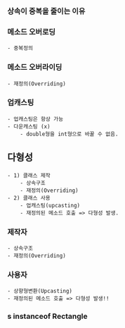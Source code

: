 ### 상속이 중복을 줄이는 이유

### 메소드 오버로딩 
    - 중복정의

### 메소드 오버라이딩
    - 재정의(Overriding)

### 업캐스팅
    - 업캐스팅은 항상 가능
    - 다운캐스팅 (x)
        - double형을 int형으로 바꿀 수 없음.

## 다형성
    - 1) 클래스 제작 
        - 상속구조
        - 재정의(Overriding)
    - 2) 클래스 사용
        - 업캐스팅(upcasting)
        - 재정의된 메소드 호출 => 다형성 발생.

### 제작자
    - 상속구조
    - 재정의(Overriding)

### 사용자
    - 상향형변환(Upcasting)
    - 재정의된 메소드 호출 => 다형성 발생!!

### s instanceof Rectangle

